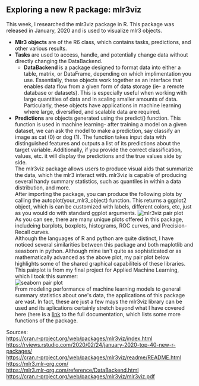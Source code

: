 ## Exploring a new R package: mlr3viz
This week, I researched the mlr3viz package in R. This package was released in January, 2020 and is used to visualize mlr3 objects.<br/>
- **Mlr3 objects** are of the R6 class, which contains tasks, predictions, and other various results.<br/>
- **Tasks** are used to access, handle, and potentially change data without directly changing the DataBackend.<br/>
  - **DataBackend** is a package designed to format data into either a table, matrix, or DataFrame, depending on which implimentation you use.
Essentially, these objects work together as an interface that enables data flow from a given form of data storage (ie- a remote database or datasets). This is especially useful when working with large quantities of data and in scaling smaller amounts of data. Particularly, these objects have applications in machine learning where large, diversified, and scalable data are required.<br/>
- **Predictions** are objects generated using the predict() function. This function is used in machine learning- after training a model on a given dataset, we can ask the model to make a prediction, say classify an image as cat (0) or dog (1). The function takes input data with distinguished features and outputs a list of its predictions about the target variable. Additionally, if you provide the correct classification, values, etc. it will display the predictions and the true values side by side.<br/>
The mlr3viz package allows users to produce visual aids that summarize the data, which the mlr3 interact with. mlr3viz is capable of producing several handy summary statistics, such as quantiles in within a data distribution, and more.<br/>
After importing the package, you can produce the following plots by calling the autoplot(your_mlr3_object) function. This returns a ggplot2 object, which is can be customized with labels, different colors, etc, just as you would do with standard ggplot arguments.
![mlr3viz pair plot](https://rviews.rstudio.com/2020/02/24/january-2020-top-40-new-r-packages/mlr3viz.png)<br/>
As you can see, there are many unique plots offered in this package, includeing barplots, boxplots, histograms, ROC curves, and Precision-Recall curves.<br/>
Although the languages of R and python are quite distinct, I have noticed several similarities between this package and both maplotlib and seasborn in python. Although mine isn't quite as sophisticated or as mathematically advanced as the above plot, my pair plot below highlights some of the shared graphical capabiliteis of these libraries. <br/>
This pairplot is from my final project for Applied Machine Learning, which I took this summer:<br/>
![seaborn pair plot](https://aeraposo.github.io/Data-440-Raposo/pair_plot_example.png)<br/>
From modeling performance of machine learning models to general summary statistics about one's data, the applications of this package are vast. In fact, these are just a few mays the mlr3viz library can be used and its aplications certainly stretch beyond what I have covered here (here is a [link](https://cran.r-project.org/web/packages/mlr3viz/mlr3viz.pdf) to the full documentation, which lists some more functions of the package.<br/>

Sources:<br/>
https://cran.r-project.org/web/packages/mlr3viz/index.html <br/>
https://rviews.rstudio.com/2020/02/24/january-2020-top-40-new-r-packages/ <br/>
https://cran.r-project.org/web/packages/mlr3viz/readme/README.html <br/>
https://mlr3.mlr-org.com/ <br/>
https://mlr3.mlr-org.com/reference/DataBackend.html <br/>
https://cran.r-project.org/web/packages/mlr3viz/mlr3viz.pdf <br/>
